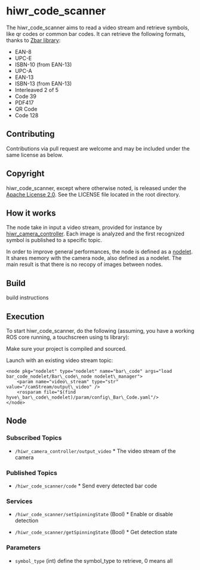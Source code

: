 hiwr\_code\_scanner
===============================================

The hiwr\_code\_scanner aims to read a video stream and retrieve symbols, like qr codes or common bar codes. It can retrieve the following formats, thanks to [Zbar library](http://zbar.sourceforge.net/):

* EAN-8             
* UPC-E               
* ISBN-10 (from EAN-13)
* UPC-A               
* EAN-13              
* ISBN-13 (from EAN-13)
* Interleaved 2 of 5
* Code 39          
* PDF417               
* QR Code             
* Code 128

Contributing
----------------------

Contributions via pull request are welcome and may be included under the
same license as below.

Copyright
----------------------

hiwr\_code\_scanner, except where otherwise noted, is released under the
[Apache License 2.0](http://www.apache.org/licenses/LICENSE-2.0.html).
See the LICENSE file located in the root directory.

How it works
----------------------

The node take in input a video stream, provided for instance by [hiwr_camera_controller](http://hiwr_camera_controller_page.com). Each image is analyzed and the first recognized symbol is published to a specific topic.

In order to improve general performances, the node is defined as a [nodelet](http://wiki.ros.org/nodelet). It shares memory with the camera node, also defined as a nodelet. The main result is that there is no recopy of images between nodes.

Build
----------------------
build instructions

Execution
----------------------

To start hiwr_code_scanner, do the following (assuming, you
have a working ROS core running, a touchscreen using ts library):

Make sure  your project is compiled and sourced.

Launch with an existing video stream topic:

    <node pkg="nodelet" type="nodelet" name="bar\_code" args="load bar_code_nodelet/Bar\_code\_node nodelet\_manager">
        <param name="video\_stream" type="str" value="/camStream/output\_video" />
        <rosparam file="$(find hyve\_bar\_code\_nodelet)/param/config\_Bar\_Code.yaml"/>
    </node>

Node
----------------------

### Subscribed Topics

- `/hiwr_camera_controller/output_video`
 	  * The video stream of the camera


### Published Topics

- `/hiwr_code_scanner/code`
	  * Send every detected bar code


### Services

- `/hiwr_code_scanner/setSpinningState` (Bool)
	  * Enable or disable detection

- `/hiwr_code_scanner/getSpinningState` (Bool)
	  * Get detection state

### Parameters

- `symbol_type` (int)
	  define the symbol_type to retrieve, 0 means all
